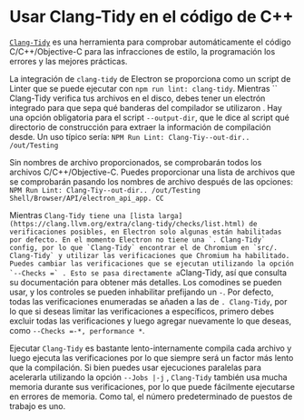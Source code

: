 # Usar Clang-Tidy en el código de C++

[`Clang-Tidy`](https://clang.llvm.org/extra/clang-tidy/) es una herramienta para comprobar automáticamente el código C/C++/Objective-C para las infracciones de estilo, la programación los errores y las mejores prácticas.

La integración de `clang-tidy` de Electron se proporciona como un script de Linter que se puede ejecutar con `npm run lint: clang-tidy`. Mientras `` Clang-Tidy verifica tus archivos en el disco, debes tener un electrón integrado para que sepa qué banderas del compilador se utilizaron . Hay una opción obligatoria para el script `--output-dir`, que le dice al script qué directorio de construcción para extraer la información de compilación desde. Un uso típico sería: `NPM Run Lint: Clang-Tiy--out-dir.. /out/Testing`

Sin nombres de archivo proporcionados, se comprobarán todos los archivos C/C++/Objective-C. Puedes proporcionar una lista de archivos que se comprobarán pasando los nombres de archivo después de las opciones: `NPM Run Lint: Clang-Tiy--out-dir.. /out/Testing Shell/Browser/API/electron_api_app. CC`

Mientras `` Clang-Tidy tiene una [lista larga](https://clang.llvm.org/extra/clang-tidy/checks/list.html) de verificaciones posibles, en Electron solo algunas están habilitadas por defecto. En el momento Electron no tiene una `. Clang-Tidy` config, por lo que `Clang-Tidy` encontrar el de Chromium en `src/. Clang-Tidy` y utilizar las verificaciones que Chromium ha habilitado. Puedes cambiar las verificaciones que se ejecutan utilizando la opción `--Checks =` . Esto se pasa directamente a ``Clang-Tidy, así que consulta su documentación para obtener más detalles. Los comodines se pueden usar, y los controles se pueden inhabilitar prefijando un `-`. Por defecto, todas las verificaciones enumeradas se añaden a las de `. Clang-Tidy`, por lo que si deseas limitar las verificaciones a específicos, primero debes excluir todas las verificaciones y luego agregar nuevamente lo que deseas, como `--Checks =-*, performance *`.

Ejecutar `Clang-Tidy` es bastante lento-internamente compila cada archivo y luego ejecuta las verificaciones por lo que siempre será un factor más lento que la compilación. Si bien puedes usar ejecuciones paralelas para acelerarla utilizando la opción `--Jobs |-j` , `Clang-Tidy` también usa mucha memoria durante sus verificaciones, por lo que puede fácilmente ejecutarse en errores de memoria. Como tal, el número predeterminado de puestos de trabajo es uno.
